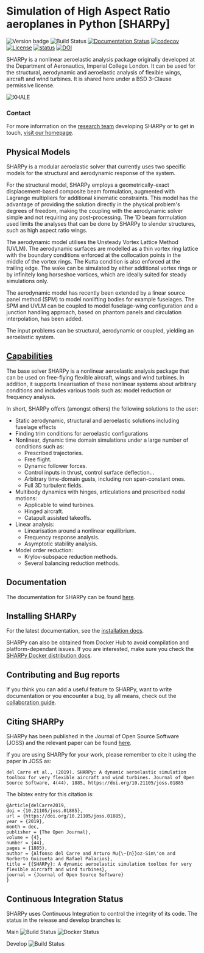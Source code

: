 # Simulation of High Aspect Ratio aeroplanes in Python [SHARPy]

![Version badge](https://img.shields.io/endpoint.svg?url=https%3A%2F%2Fraw.githubusercontent.com%2FImperialCollegeLondon%2Fsharpy%2Fmain%2F.version.json)
![Build Status](https://github.com/ImperialCollegeLondon/sharpy/actions/workflows/sharpy_tests.yaml/badge.svg)
[![Documentation Status](https://readthedocs.org/projects/ic-sharpy/badge/?version=main)](https://ic-sharpy.readthedocs.io/en/main/?badge=main)
[![codecov](https://codecov.io/gh/ImperialCollegeLondon/sharpy/branch/main/graph/badge.svg)](https://codecov.io/gh/ImperialCollegeLondon/sharpy)
[![License](https://img.shields.io/badge/License-BSD%203--Clause-blue.svg)](https://opensource.org/licenses/BSD-3-Clause)
[![status](https://joss.theoj.org/papers/f7ccd562160f1a54f64a81e90f5d9af9/status.svg)](https://joss.theoj.org/papers/f7ccd562160f1a54f64a81e90f5d9af9)
[![DOI](https://zenodo.org/badge/DOI/10.5281/zenodo.3531965.svg)](https://doi.org/10.5281/zenodo.3531965)

SHARPy is a nonlinear aeroelastic analysis package originally developed at the Department of Aeronautics, Imperial
College London. It can be used for the structural, aerodynamic and aeroelastic analysis of flexible wings, aircraft and wind turbines. It is shared here under a BSD 3-Clause permissive license.

![XHALE](./docs/source/_static/XHALE-render.jpg)

### Contact

For more information on the [research team](http://www.imperial.ac.uk/aeroelastics/software/) developing SHARPy or to get 
in touch, [visit our homepage](http://www.imperial.ac.uk/aeroelastics).

## Physical Models

SHARPy is a modular aeroelastic solver that currently uses two specific models for the structural and aerodynamic response of the system.

For the structural model, SHARPy employs a geometrically-exact displacement-based composite beam formulation,
augmented with Lagrange multipliers for additional kinematic constraints.
This model has the advantage of providing the solution directly in the physical problem's degrees of freedom, making the 
coupling with the aerodynamic solver simple and not requiring any post-processing. The 1D beam formulation used limits 
the analyses that can be done by SHARPy to slender structures, such as high aspect ratio wings.

The aerodynamic model utilises the Unsteady Vortex Lattice Method (UVLM). The aerodynamic surfaces are modelled as a thin
vortex ring lattice with the boundary conditions enforced at the collocation points in the middle of the vortex rings.
The Kutta condition is also enforced at the trailing edge. The wake can be simulated by either additional vortex rings
or by infinitely long horseshoe vortices, which are ideally suited for steady simulations only.

The aerodynamic model has recently been extended by a linear source panel method (SPM) to model nonlifting bodies for example fuselages. The SPM and UVLM can be coupled to model fuselage-wing configuration and a junction handling approach, based on phantom panels and circulation interpolation, has been added.

The input problems can be structural, aerodynamic or coupled, yielding an aeroelastic system.

## [Capabilities](http://ic-sharpy.readthedocs.io/en/latest/content/capabilities.html)

The base solver SHARPy is a nonlinear aeroelastic analysis package that can be used on free-flying flexible aircraft,
wings and wind turbines. In addition, it supports linearisation of these nonlinear systems about
arbitrary conditions and includes various tools such as: model reduction or frequency analysis.

In short, SHARPy offers (amongst others) the following solutions to the user:
* Static aerodynamic, structural and aeroelastic solutions including fuselage effects
* Finding trim conditions for aeroelastic configurations
* Nonlinear, dynamic time domain simulations under a large number of conditions such as:
    + Prescribed trajectories.
    + Free flight.
    + Dynamic follower forces.
    + Control inputs in thrust, control surface deflection...
    + Arbitrary time-domain gusts, including non span-constant ones.
    + Full 3D turbulent fields.
* Multibody dynamics with hinges, articulations and prescribed nodal motions:
    + Applicable to wind turbines.
    + Hinged aircraft.
    + Catapult assisted takeoffs.
* Linear analysis:
    + Linearisation around a nonlinear equilibrium.
    + Frequency response analysis.
    + Asymptotic stability analysis.
* Model order reduction:
    + Krylov-subspace reduction methods.
    + Several balancing reduction methods.

## Documentation

The documentation for SHARPy can be found [here](http://ic-sharpy.readthedocs.io).

## Installing SHARPy

For the latest documentation, see the 
[installation docs](https://ic-sharpy.readthedocs.io/en/latest/content/installation.html).

SHARPy can also be obtained from Docker Hub to avoid compilation
and platform-dependant issues. If you are interested, make sure you check 
the [SHARPy Docker distribution docs](https://ic-sharpy.readthedocs.io/en/latest/content/installation.html#using-sharpy-from-a-docker-container).

## Contributing and Bug reports

If you think you can add a useful feature to SHARPy, want to write documentation or you encounter a bug, by all means, 
check out the [collaboration guide](https://ic-sharpy.readthedocs.io/en/latest/content/contributing.html).

## Citing SHARPy

SHARPy has been published in the Journal of Open Source Software (JOSS) and the relevant paper can be found
[here](https://joss.theoj.org/papers/10.21105/joss.01885).

If you are using SHARPy for your work, please remember to cite it using the paper in JOSS as:

`del Carre et al., (2019). SHARPy: A dynamic aeroelastic simulation toolbox for very flexible aircraft and wind
turbines. Journal of Open Source Software, 4(44), 1885, https://doi.org/10.21105/joss.01885`

The bibtex entry for this citation is:

```
@Article{delCarre2019,
doi = {10.21105/joss.01885},
url = {https://doi.org/10.21105/joss.01885},
year = {2019},
month = dec,
publisher = {The Open Journal},
volume = {4},
number = {44},
pages = {1885},
author = {Alfonso del Carre and Arturo Mu{\~{n}}oz-Sim\'on and Norberto Goizueta and Rafael Palacios},
title = {{SHARPy}: A dynamic aeroelastic simulation toolbox for very flexible aircraft and wind turbines},
journal = {Journal of Open Source Software}
}
```


## Continuous Integration Status

SHARPy uses Continuous Integration to control the integrity of its code. The status in the release and develop branches
is:

Main
![Build Status](https://github.com/ImperialCollegeLondon/sharpy/actions/workflows/sharpy_tests.yaml/badge.svg)
![Docker Status](https://github.com/ImperialCollegeLondon/sharpy/actions/workflows/docker_build.yaml/badge.svg)

Develop
![Build Status](https://github.com/ImperialCollegeLondon/sharpy/actions/workflows/sharpy_tests.yaml/badge.svg?branch=develop)
